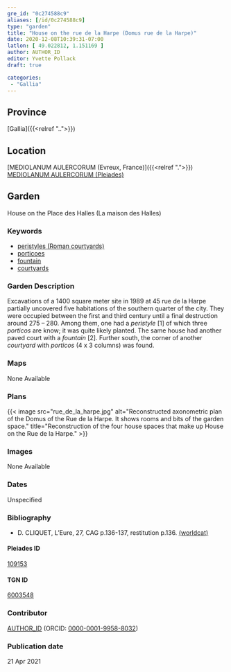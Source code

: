 ```yaml
---
gre_id: "0c274588c9"
aliases: [/id/0c274588c9]
type: "garden"
title: "House on the rue de la Harpe (Domus rue de la Harpe)"
date: 2020-12-08T10:39:31-07:00
latlon: [ 49.022812, 1.151169 ]
author: AUTHOR_ID
editor: Yvette Pollack
draft: true

categories:
 - "Gallia"
---
```


## Province
[Gallia]({{<relref "..">}})

## Location

[MEDIOLANUM AULERCORUM (Evreux, France)]({{<relref ".">}}) \
[MEDIOLANUM AULERCORUM (Pleiades)](https://pleiades.stoa.org/places/109153)

<!--### Location Description-->

<!-- LEAVE THIS BLANK FOR NOW -->

<!--## Sublocation-->

<!--
[AREA WITHIN LOCATION, LIKE “PALATINE HILL”](GEOREFERENCE LINK)
A sublocation is any area larger than an individual garden, but located within a location. I would always try to include a link to a controlled vocabulary here if possible. This ID may well be different from the Garden ID, e.g., Pompeii versus a Garden in one of the houses which has its own Pleiades ID.
-->

<!--### Sublocation Description-->

<!-- DESCRIPTION -->

## Garden
House on the Place des Halles (La maison des Halles)

### Keywords
- [peristyles (Roman courtyards)](http://vocab.getty.edu/page/aat/300080971)
- [porticoes](http://vocab.getty.edu/page/aat/300004145)
- [fountain](http://vocab.getty.edu/page/aat/300006179)
- [courtyards](http://vocab.getty.edu/page/aat/300004095)

### Garden Description

Excavations of a 1400 square meter site in 1989 at 45 rue de la Harpe partially uncovered five habitations of the southern quarter of the city. They were occupied between the first and third century until a final destruction around 275 – 280. Among them, one had a *peristyle* [1] of which three *porticos* are know; it was quite likely planted. The same house had another paved court with a *fountain* [2]. Further south, the corner of another *courtyard* with *porticos* (4 x 3 columns) was found.

### Maps

None Available

### Plans
{{< image src="rue_de_la_harpe.jpg" alt="Reconstructed axonometric plan of the Domus of the Rue de la Harpe. It shows rooms and bits of the garden space." title="Reconstruction of the four house spaces that make up House on the Rue de la Harpe." >}}
<!--
{{< image src="FILENAME" alt="ALT_TEXT" title="CAPTION" >}}
-->

### Images

None Available

### Dates
Unspecified

### Bibliography
- D. CLIQUET,  L’Eure,  27,  CAG p.136-137,  restitution  p.136. [(worldcat)](http://www.worldcat.org/oclc/715608474)


<!--#### Periodo ID-->

<!-- [PERIODO_ID](https://pleiades.stoa.org/places/PLEIADES_ID) -->

#### Pleiades ID

[109153](https://pleiades.stoa.org/places/109153)

#### TGN ID
[6003548](http://vocab.getty.edu/page/tgn/6003548)

### Contributor
[AUTHOR_ID](link) (ORCID: [0000-0001-9958-8032](https://orcid.org/0000-0001-9958-8032))

### Publication date

21 Apr 2021

<!--### Related articles-->

<!-- Links to other related articles. Leave blank for now -->
